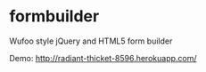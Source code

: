 formbuilder
===========

Wufoo style jQuery and HTML5 form builder

Demo: http://radiant-thicket-8596.herokuapp.com/
